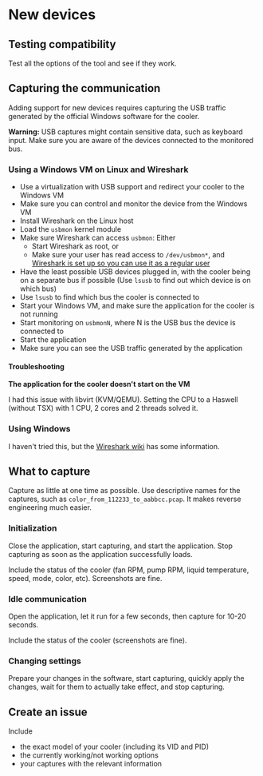 # New devices
## Testing compatibility
Test all the options of the tool and see if they work.

## Capturing the communication
Adding support for new devices requires capturing the USB traffic generated by the official Windows software for the cooler.

**Warning:** USB captures might contain sensitive data, such as keyboard input. Make sure you are aware of the devices connected to the monitored bus.
### Using a Windows VM on Linux and Wireshark
* Use a virtualization with USB support and redirect your cooler to the Windows VM
* Make sure you can control and monitor the device from the Windows VM
* Install Wireshark on the Linux host
* Load the `usbmon` kernel module
* Make sure Wireshark can access `usbmon`: Either
  * Start Wireshark as root, or
  * Make sure your user has read access to `/dev/usbmon*`, and [Wireshark is set up so you can use it as a regular user](https://wiki.wireshark.org/CaptureSetup/CapturePrivileges)
* Have the least possible USB devices plugged in, with the cooler being on a separate bus if possible (Use `lsusb` to find out which device is on which bus)
* Use `lsusb` to find which bus the cooler is connected to
* Start your Windows VM, and make sure the application for the cooler is not running
* Start monitoring on `usbmonN`, where N is the USB bus the device is connected to
* Start the application
* Make sure you can see the USB traffic generated by the application

#### Troubleshooting
**The application for the cooler doesn't start on the VM**

I had this issue with libvirt (KVM/QEMU). Setting the CPU to a Haswell (without TSX) with 1 CPU, 2 cores and 2 threads solved it.

### Using Windows
I haven't tried this, but the [Wireshark wiki](https://wiki.wireshark.org/CaptureSetup/USB#Windows) has some information.

## What to capture
Capture as little at one time as possible. Use descriptive names for the captures, such as `color_from_112233_to_aabbcc.pcap`. It makes reverse engineering much easier.

### Initialization
Close the application, start capturing, and start the application. Stop capturing as soon as the application successfully loads.

Include the status of the cooler (fan RPM, pump RPM, liquid temperature, speed, mode, color, etc). Screenshots are fine.

### Idle communication
Open the application, let it run for a few seconds, then capture for 10-20 seconds.

Include the status of the cooler (screenshots are fine).

### Changing settings
Prepare your changes in the software, start capturing, quickly apply the changes, wait for them to actually take effect, and stop capturing.

## Create an issue
Include
* the exact model of your cooler (including its VID and PID)
* the currently working/not working options
* your captures with the relevant information

